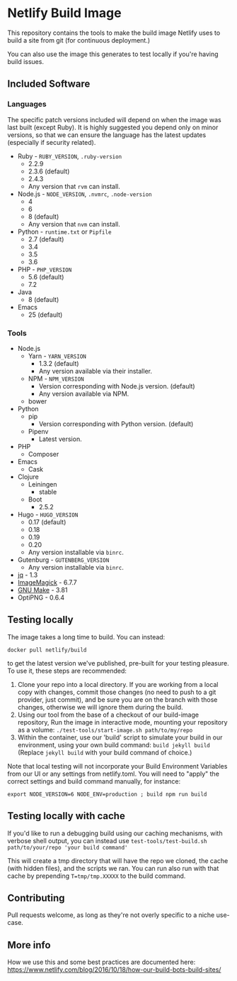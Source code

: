 # Netlify Build Image

This repository contains the tools to make the build image Netlify uses to build a site from git (for continuous deployment.)

You can also use the image this generates to test locally if you're having build issues.

## Included Software

### Languages

The specific patch versions included will depend on when the image was last built (except Ruby). It is highly suggested you depend only on minor versions, so that we can ensure the language has the latest updates (especially if security related).

* Ruby - `RUBY_VERSION`, `.ruby-version`
  * 2.2.9
  * 2.3.6 (default)
  * 2.4.3
  * Any version that `rvm` can install.
* Node.js - `NODE_VERSION`, `.nvmrc`, `.node-version`
  * 4
  * 6
  * 8 (default)
  * Any version that `nvm` can install.
* Python - `runtime.txt` or `Pipfile`
  * 2.7 (default)
  * 3.4
  * 3.5
  * 3.6
* PHP - `PHP_VERSION`
  * 5.6 (default)
  * 7.2
* Java
  * 8 (default)
* Emacs
  * 25 (default)

### Tools

* Node.js
  * Yarn - `YARN_VERSION`
    * 1.3.2 (default)
    * Any version available via their installer.
  * NPM - `NPM_VERSION`
    * Version corresponding with Node.js version. (default)
    * Any version available via NPM.
  * bower
* Python
  * pip
    * Version corresponding with Python version. (default)
  * Pipenv
    * Latest version.
* PHP
  * Composer
* Emacs
  * Cask
* Clojure
  * Leiningen
    * stable
  * Boot
    * 2.5.2
* Hugo - `HUGO_VERSION`
  * 0.17 (default)
  * 0.18
  * 0.19
  * 0.20
  * Any version installable via `binrc`.
* Gutenburg - `GUTENBERG_VERSION`
  * Any version installable via `binrc`.
* [jq](https://stedolan.github.io/jq/) - 1.3
* [ImageMagick](https://www.imagemagick.org) - 6.7.7
* [GNU Make](https://www.gnu.org/software/make/) - 3.81
* OptiPNG - 0.6.4

## Testing locally

The image takes a long time to build. You can instead:

```
docker pull netlify/build
```

to get the latest version we've published, pre-built for your testing pleasure. To use it, these steps are recommended:

1. Clone your repo into a local directory. If you are working from a local copy with changes, commit those changes (no need to push to a git provider, just commit), and be sure you are on the branch with those changes, otherwise we will ignore them during the build.
2. Using our tool from the base of a checkout of our build-image repository, Run the image in interactive mode, mounting your repository as a volume: `./test-tools/start-image.sh path/to/my/repo`
3. Within the container, use our 'build' script to simulate your build in our environment, using your own build command: `build jekyll build` (Replace `jekyll build` with your build command of choice.)

Note that local testing will not incorporate your Build Environment Variables from our UI or any settings from netlify.toml.  You will need to "apply" the correct settings and build command manually, for instance:

```
export NODE_VERSION=6 NODE_ENV=production ; build npm run build
```

## Testing locally with cache

If you'd like to run a debugging build using our caching mechanisms, with verbose shell output, you can instead use `test-tools/test-build.sh path/to/your/repo 'your build command'`

This will create a tmp directory that will have the repo we cloned, the cache (with hidden files), and the scripts we ran.
You can run also run with that cache by prepending `T=tmp/tmp.XXXXX` to the build command.

## Contributing

Pull requests welcome, as long as they're not overly specific to a niche use-case.

## More info

How we use this and some best practices are documented here: https://www.netlify.com/blog/2016/10/18/how-our-build-bots-build-sites/
